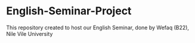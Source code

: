# English-Seminar-Project
This repository created to host our English Seminar, done by Wefaq (B22), Nile Vile University
